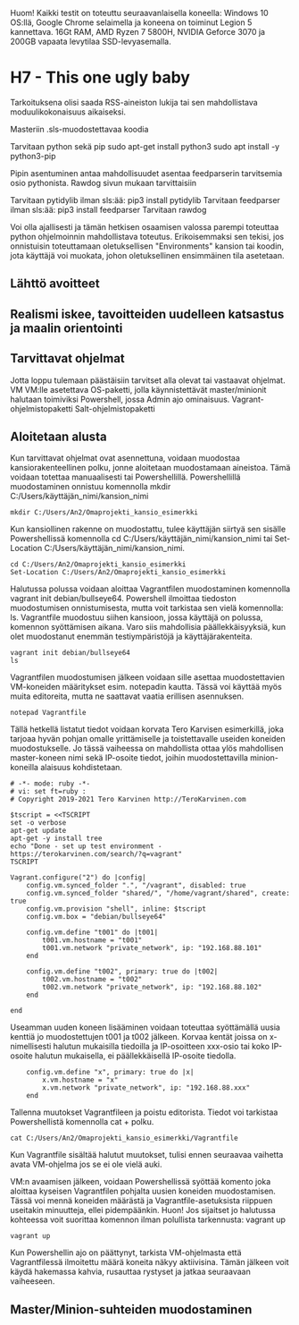 Huom! Kaikki testit on toteuttu seuraavanlaisella koneella: Windows 10 OS:llä, Google Chrome selaimella ja koneena on toiminut Legion 5 kannettava. 16Gt RAM, AMD Ryzen 7 5800H, NVIDIA Geforce 3070 ja 200GB vapaata levytilaa SSD-levyasemalla.
# H7 - This one ugly baby

Tarkoituksena olisi saada RSS-aineiston lukija tai sen mahdollistava moduulikokonaisuus aikaiseksi.

Masteriin .sls-muodostettavaa koodia

Tarvitaan python sekä pip
    sudo apt-get install python3
    sudo apt install -y python3-pip

Pipin asentuminen antaa mahdollisuudet asentaa feedparserin tarvitsemia osio pythonista.
Rawdog sivun mukaan tarvittaisiin 


Tarvitaan pytidylib ilman sls:ää: pip3 install pytidylib
Tarvitaan feedparser ilman sls:ää: pip3 install feedparser
Tarvitaan rawdog

Voi olla ajallisesti ja tämän hetkisen osaamisen valossa parempi toteuttaa python ohjelmoinnin mahdollistava toteutus.
Erikoisemmaksi sen tekisi, jos onnistuisin toteuttamaan oletuksellisen "Environments" kansion tai koodin, jota käyttäjä voi muokata, johon oletuksellinen ensimmäinen tila asetetaan.

## Lähttö avoitteet

## Realismi iskee, tavoitteiden uudelleen katsastus ja maalin orientointi

## Tarvittavat ohjelmat

Jotta loppu tulemaan päästäisiin tarvitset alla olevat tai vastaavat ohjelmat.
VM
VM:lle asetettava OS-paketti, jolla käynnistettävät master/minionit halutaan toimiviksi
Powershell, jossa Admin ajo ominaisuus.
Vagrant-ohjelmistopaketti
Salt-ohjelmistopaketti

## Aloitetaan alusta

Kun tarvittavat ohjelmat ovat asennettuna, voidaan muodostaa kansiorakenteellinen polku, jonne aloitetaan muodostamaan aineistoa.
Tämä voidaan totettaa manuaalisesti tai Powershellillä. Powershellillä muodostaminen onnistuu komennolla mkdir C:/Users/käyttäjän_nimi/kansion_nimi

    mkdir C:/Users/An2/Omaprojekti_kansio_esimerkki

Kun kansiollinen rakenne on muodostattu, tulee käyttäjän siirtyä sen sisälle Powershellissä komennolla cd C:/Users/käyttäjän_nimi/kansion_nimi tai Set-Location C:/Users/käyttäjän_nimi/kansion_nimi.

    cd C:/Users/An2/Omaprojekti_kansio_esimerkki
    Set-Location C:/Users/An2/Omaprojekti_kansio_esimerkki

Halutussa polussa voidaan aloittaa Vagrantfilen muodostaminen komennolla vagrant init debian/bullseye64. Powershell ilmoittaa tiedoston muodostumisen onnistumisesta, mutta voit tarkistaa sen vielä komennolla: ls.
Vagrantfile muodostuu siihen kansioon, jossa käyttäjä on polussa, komennon syöttämisen aikana. Varo siis mahdollisia päällekkäisyyksiä, kun olet muodostanut enemmän testiympäristöjä ja käyttäjärakenteita.

    vagrant init debian/bullseye64
    ls

Vagrantfilen muodostumisen jälkeen voidaan sille asettaa muodostettavien VM-koneiden määritykset esim. notepadin kautta.
Tässä voi käyttää myös muita editoreita, mutta ne saattavat vaatia erillisen asennuksen.

    notepad Vagrantfile

Tällä hetkellä listatut tiedot voidaan korvata Tero Karvisen esimerkillä, joka tarjoaa hyvän pohjan omalle yrittämiselle ja toistettavalle useiden koneiden muodostukselle.
Jo tässä vaiheessa on mahdollista ottaa ylös mahdollisen master-koneen nimi sekä IP-osoite tiedot, joihin muodostettavilla minion-koneilla alaisuus kohdistetaan.

    # -*- mode: ruby -*-
    # vi: set ft=ruby :
    # Copyright 2019-2021 Tero Karvinen http://TeroKarvinen.com
    
    $tscript = <<TSCRIPT
    set -o verbose
    apt-get update
    apt-get -y install tree
    echo "Done - set up test environment - https://terokarvinen.com/search/?q=vagrant"
    TSCRIPT
    
    Vagrant.configure("2") do |config|
    	config.vm.synced_folder ".", "/vagrant", disabled: true
    	config.vm.synced_folder "shared/", "/home/vagrant/shared", create: true
    	config.vm.provision "shell", inline: $tscript
    	config.vm.box = "debian/bullseye64"
    
    	config.vm.define "t001" do |t001|
    		t001.vm.hostname = "t001"
    		t001.vm.network "private_network", ip: "192.168.88.101"
    	end
    
    	config.vm.define "t002", primary: true do |t002|
    		t002.vm.hostname = "t002"
    		t002.vm.network "private_network", ip: "192.168.88.102"
    	end
    	
    end

Useamman uuden koneen lisääminen voidaan toteuttaa syöttämällä uusia kenttiä jo muodostettujen t001 ja t002 jälkeen.
Korvaa kentät joissa on x- nimellisesti halutun mukaisilla tiedoilla ja IP-osoitteen xxx-osio tai koko IP-osoite halutun mukaisella, ei päällekkäisellä IP-osoite tiedolla.

        config.vm.define "x", primary: true do |x|
    		x.vm.hostname = "x"
    		x.vm.network "private_network", ip: "192.168.88.xxx"
    	end
     
Tallenna muutokset Vagrantfileen ja poistu editorista.
Tiedot voi tarkistaa Powershellistä komennolla cat + polku.

    cat C:/Users/An2/Omaprojekti_kansio_esimerkki/Vagrantfile

Kun Vagrantfile sisältää halutut muutokset, tulisi ennen seuraavaa vaihetta avata VM-ohjelma jos se ei ole vielä auki.

VM:n avaamisen jälkeen, voidaan Powershellissä syöttää komento joka aloittaa kyseisen Vagrantfilen pohjalta uusien koneiden muodostamisen.
Tässä voi mennä koneiden määrästä ja Vagrantfile-asetuksista riippuen useitakin minuutteja, ellei pidempäänkin.
Huon! Jos sijaitset jo halutussa kohteessa voit suorittaa komennon ilman polullista tarkennusta: vagrant up

    vagrant up

Kun Powershellin ajo on päättynyt, tarkista VM-ohjelmasta että Vagrantfilessä ilmoitettu määrä koneita näkyy aktiivisina.
Tämän jälkeen voit käydä hakemassa kahvia, rusauttaa rystyset ja jatkaa seuraavaan vaiheeseen. 

## Master/Minion-suhteiden muodostaminen
